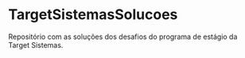 # TargetSistemasSolucoes
Repositório com as soluções dos desafios do programa de estágio da Target Sistemas.
